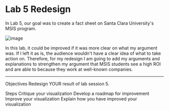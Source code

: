 # Lab 5 Redesign

In Lab 5, our goal was to create a fact sheet on Santa Clara University's MSIS program. 

![image](https://user-images.githubusercontent.com/32119820/32479345-4041ac0a-c33e-11e7-9533-a581440ebe24.png)

In this lab, it could be improved if it was more clear on what my argument was. If I left it as is, the audience wouldn't have a clear idea of what to take action on. Therefore, for my redesign I am going to add my arguments and explanations to strengthen my argument that MSIS students see a high ROI and are able to because they work at well-known companies.




---------------------

Objectives
Redesign YOUR result of lab session 5. 

Steps
Critique your visualization
Develop a roadmap for improvement
Improve your visualization
Explain how you have improved your visualization
